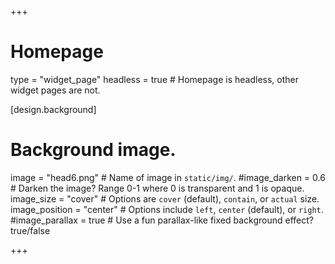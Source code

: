+++
# Homepage
type = "widget_page"
headless = true  # Homepage is headless, other widget pages are not.

[design.background]
# Background image.
image = "head6.png"  # Name of image in `static/img/`.
#image_darken = 0.6  # Darken the image? Range 0-1 where 0 is transparent and 1 is opaque.
image_size = "cover"  #  Options are `cover` (default), `contain`, or `actual` size.
image_position = "center"  # Options include `left`, `center` (default), or `right`.
#image_parallax = true  # Use a fun parallax-like fixed background effect? true/false

+++
